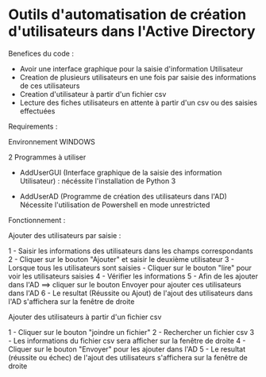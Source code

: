 # Outils d'automatisation de création d'utilisateurs dans l'Active Directory

Benefices du code :

- Avoir une interface graphique pour la saisie d'information Utilisateur
- Creation de plusieurs utilisateurs en une fois par saisie des informations de ces utilisateurs
- Creation d'utilisateur à partir d'un fichier csv
- Lecture des fiches utilisateurs en attente à partir d'un csv ou des saisies effectuées

Requirements :

Environnement WINDOWS

2 Programmes à utiliser
- AddUserGUI (Interface graphique de la saisie des information Utilisateur) :
nécéssite l'installation de Python 3

- AddUserAD (Programme de création des utilisateurs dans l'AD)
Nécessite l'utilisation de Powershell en mode unrestricted

Fonctionnement :

Ajouter des utilisateurs par saisie :

1 - Saisir les informations des utilisateurs dans les champs correspondants
2 - Cliquer sur le bouton "Ajouter" et saisir le deuxième utilisateur
3 - Lorsque tous les utilisateurs sont saisies - Cliquer sur le bouton "lire" pour voir les utilisateurs saisies
4 - Vérifier les informations
5 - Afin de les ajouter dans l'AD ==> cliquer sur le bouton Envoyer pour ajouter ces utilisateurs dans l'AD
6 - Le resultat (Réussite ou Ajout) de l'ajout des utilisateurs dans l'AD s'affichera sur la fenêtre de droite 

Ajouter des utilisateurs à partir d'un fichier csv

1 - Cliquer sur le bouton "joindre un fichier"
2 - Rechercher un fichier csv
3 - Les informations du fichier csv sera afficher sur la fenêtre de droite
4 - Cliquer sur le bouton "Envoyer" pour les ajouter dans l'AD
5 - Le resultat (réussite ou échec) de l'ajout des utilisateurs s'affichera sur la fenêtre de droite



